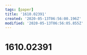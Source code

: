 ```yaml
---
tags: [paper]
title: '1610.02391'
created: '2020-05-13T06:56:00.196Z'
modified: '2020-05-13T06:56:05.855Z'
---
```


# 1610.02391
